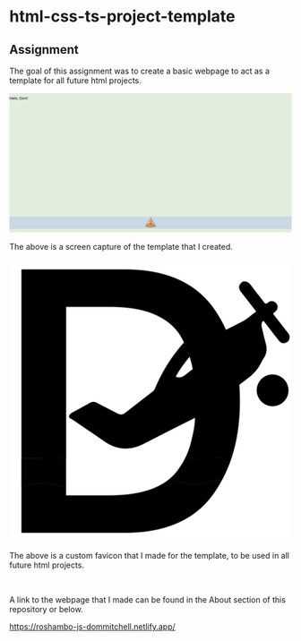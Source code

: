 # html-css-ts-project-template

## Assignment

The goal of this assignment was to create a basic webpage to act as a template for all future html projects.

![image of My webpage](././images/mypage.png)

The above is a screen capture of the template that I created.

![image of My webpage](././icons/current/dai5.svg)

The above is a custom favicon that I made for the template, to be used in all future html projects.

<br/>

A link to the webpage that I made can be found in the About section of this repository or below.

https://roshambo-js-dommitchell.netlify.app/
